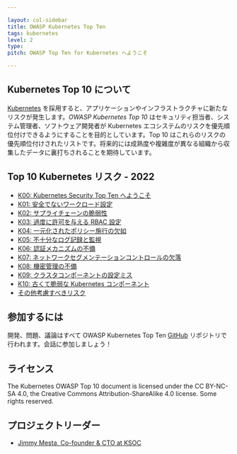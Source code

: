 ```yaml
---

layout: col-sidebar
title: OWASP Kubernetes Top Ten
tags: kubernetes
level: 2
type: 
pitch: OWASP Top Ten for Kubernetes へようこそ

---
```

## Kubernetes Top 10 について
[Kubernetes](https://kubernetes.io) を採用すると、アプリケーションやインフラストラクチャに新たなリスクが発生します。*OWASP Kubernetes Top 10* はセキュリティ担当者、システム管理者、ソフトウェア開発者が Kubernetes エコシステムのリスクを優先順位付けできるようにすることを目的としています。Top 10 はこれらのリスクの優先順位付けされたリストです。将来的には成熟度や複雑度が異なる組織から収集したデータに裏打ちされることを期待しています。

## Top 10 Kubernetes リスク - 2022

* [K00: Kubernetes Security Top Ten へようこそ](./2022/ja/src/index.md)
* [K01: 安全でないワークロード設定](./2022/ja/src/K01-insecure-workload-configurations.md)
* [K02: サプライチェーンの脆弱性](./2022/ja/src/K02-supply-chain-vulnerabilities.md)
* [K03: 過度に許可を与える RBAC 設定](./2022/ja/src/K03-overly-permissive-rbac.md)
* [K04: 一元化されたポリシー施行の欠如](./2022/ja/src/K04-policy-enforcement.md)
* [K05: 不十分なログ記録と監視](./2022/ja/src/K05-inadequate-logging.md)
* [K06: 認証メカニズムの不備](./2022/ja/src/K06-broken-authentication.md)
* [K07: ネットワークセグメンテーションコントロールの欠落](./2022/ja/src/K07-network-segmentation.md)
* [K08: 機密管理の不備](./2022/ja/src/K08-secrets-management.md)
* [K09: クラスタコンポーネントの設定ミス](./2022/ja/src/K09-misconfigured-cluster-components.md)
* [K10: 古くて脆弱な Kubernetes コンポーネント](./2022/ja/src/K10-vulnerable-components.md)
* [その他考慮すべきリスク](./2022/ja/src/other-risks.md)

## 参加するには
開発、問題、議論はすべて OWASP Kubernetes Top Ten [GitHub](https://github.com/OWASP/www-project-kubernetes-top-ten) リポジトリで行われます。会話に参加しましょう！

## ライセンス
The Kubernetes OWASP Top 10 document is licensed under the CC BY-NC-SA 4.0, the Creative Commons Attribution-ShareAlike 4.0 license. Some rights reserved.

## プロジェクトリーダー
- [Jimmy Mesta, Co-founder & CTO at KSOC](https://twitter.com/jimmesta) 
